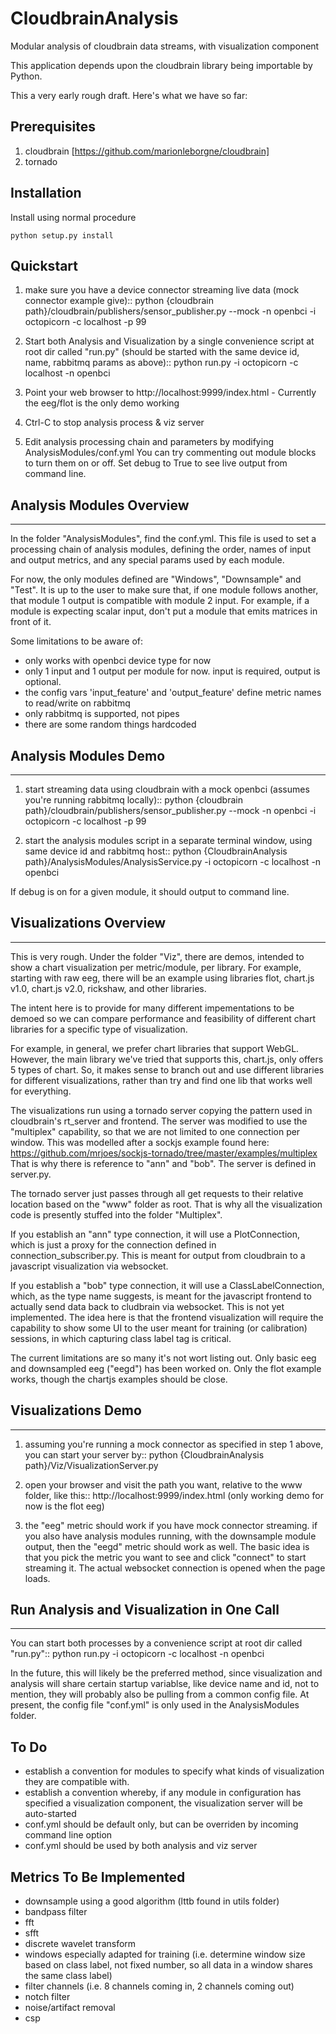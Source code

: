 # CloudbrainAnalysis
Modular analysis of cloudbrain data streams, with visualization component

This application depends upon the cloudbrain library being importable by Python.

This a very early rough draft. Here's what we have so far:

## Prerequisites

1. cloudbrain [https://github.com/marionleborgne/cloudbrain]
2. tornado

## Installation
Install using normal procedure
```
python setup.py install
```

## Quickstart
1. make sure you have a device connector streaming live data (mock connector example give)::
  python {cloudbrain path}/cloudbrain/publishers/sensor_publisher.py --mock -n openbci -i octopicorn -c localhost -p 99

2. Start both Analysis and Visualization by a single convenience script at root dir called "run.py" (should be started
with the same device id, name, rabbitmq params as above)::
  python run.py -i octopicorn -c localhost -n openbci

3. Point your web browser to http://localhost:9999/index.html - Currently the eeg/flot is the only demo working

4. Ctrl-C to stop analysis process & viz server

5. Edit analysis processing chain and parameters by modifying AnalysisModules/conf.yml You can try commenting out
module blocks to turn them on or off. Set debug to True to see live output from command line.

## Analysis Modules Overview
-------------------------
In the folder "AnalysisModules", find the conf.yml.  This file is used to set a processing chain of analysis modules,
defining the order, names of input and output metrics, and any special params used by each module.

For now, the only modules defined are "Windows", "Downsample" and "Test".  It is up to the user to make sure that,
if one module follows another, that module 1 output is compatible with module 2 input.  For example, if a module is
expecting scalar input, don't put a module that emits matrices in front of it.

Some limitations to be aware of:
- only works with openbci device type for now
- only 1 input and 1 output per module for now. input is required, output is optional.
- the config vars 'input_feature' and 'output_feature' define metric names to read/write on rabbitmq
- only rabbitmq is supported, not pipes
- there are some random things hardcoded

## Analysis Modules Demo
---------------------
1. start streaming data using cloudbrain with a mock openbci (assumes you're running rabbitmq locally)::
  python {cloudbrain path}/cloudbrain/publishers/sensor_publisher.py --mock -n openbci -i octopicorn -c localhost -p 99

2. start the analysis modules script in a separate terminal window, using same device id and rabbitmq host::
  python {CloudbrainAnalysis path}/AnalysisModules/AnalysisService.py -i octopicorn -c localhost -n openbci

If debug is on for a given module, it should output to command line.


## Visualizations Overview
-----------------------
This is very rough.  Under the folder "Viz", there are demos, intended to show a chart visualization per metric/module, per library.
For example, starting with raw eeg, there will be an example using libraries flot, chart.js v1.0, chart.js v2.0,
rickshaw, and other libraries.

The intent here is to provide for many different impementations to be demoed so we can compare performance and
feasibility of different chart libraries for a specific type of visualization.

For example, in general, we prefer chart libraries that support WebGL.  However, the main library we've tried that
supports this, chart.js, only offers 5 types of chart.  So, it makes sense to branch out and use different libraries for
different visualizations, rather than try and find one lib that works well for everything.

The visualizations run using a tornado server copying the pattern used in cloudbrain's rt_server and frontend.
The server was modified to use the "multiplex" capability, so that we are not limited to one connection per window. This
was modelled after a sockjs example found here:
https://github.com/mrjoes/sockjs-tornado/tree/master/examples/multiplex
That is why there is reference to "ann" and "bob".  The server is defined in server.py.

The tornado server just passes through all get requests to their relative location based on the "www" folder as root.
That is why all the visualization code is presently stuffed into the folder "Multiplex".

If you establish an "ann" type connection, it will use a PlotConnection, which is just a proxy for the connection
defined in connection_subscriber.py. This is meant for output from cloudbrain to a javascript visualization via websocket.

If you establish a "bob" type connection, it will use a ClassLabelConnection, which, as the type name suggests, is
meant for the javascript frontend to actually send data back to cludbrain via websocket.  This is not yet implemented.
The idea here is that the frontend visualization will require the capability to show some UI to the user meant for
training (or calibration) sessions, in which capturing class label tag is critical.

The current limitations are so many it's not wort listing out.  Only basic eeg and downsampled eeg ("eegd") has been
worked on.  Only the flot example works, though the chartjs examples should be close.

## Visualizations Demo
----------------------
1. assuming you're running a mock connector as specified in step 1 above, you can start your server by::
  python {CloudbrainAnalysis path}/Viz/VisualizationServer.py

2. open your browser and visit the path you want, relative to the www folder, like this::
  http://localhost:9999/index.html
  (only working demo for now is the flot eeg)

3. the "eeg" metric should work if you have mock connector streaming.  if you also have analysis modules running, with
the downsample module output, then the "eegd" metric should work as well.  The basic idea is that you pick the metric you
want to see and click "connect" to start streaming it.  The actual websocket connection is opened when the page loads.


## Run Analysis and Visualization in One Call
---------------------------------------------
You can start both processes by a convenience script at root dir called "run.py"::
  python run.py -i octopicorn -c localhost -n openbci

In the future, this will likely be the preferred method, since visualization and analysis will share certain startup
variablse, like device name and id, not to mention, they will probably also be pulling from a common config file. At
present, the config file "conf.yml" is only used in the AnalysisModules folder.


To Do
-----
- establish a convention for modules to specify what kinds of visualization they are compatible with.
- establish a convention whereby, if any module in configuration has specified a visualization component, the
visualization server will be auto-started
- conf.yml should be default only, but can be overriden by incoming command line option
- conf.yml should be used by both analysis and viz server

Metrics To Be Implemented
-------------------------
- downsample using a good algorithm (lttb found in utils folder)
- bandpass filter
- fft
- sfft
- discrete wavelet transform
- windows especially adapted for training (i.e. determine window size based on class label, not fixed number, so all data in a window shares the same class label)
- filter channels (i.e. 8 channels coming in, 2 channels coming out)
- notch filter
- noise/artifact removal
- csp



